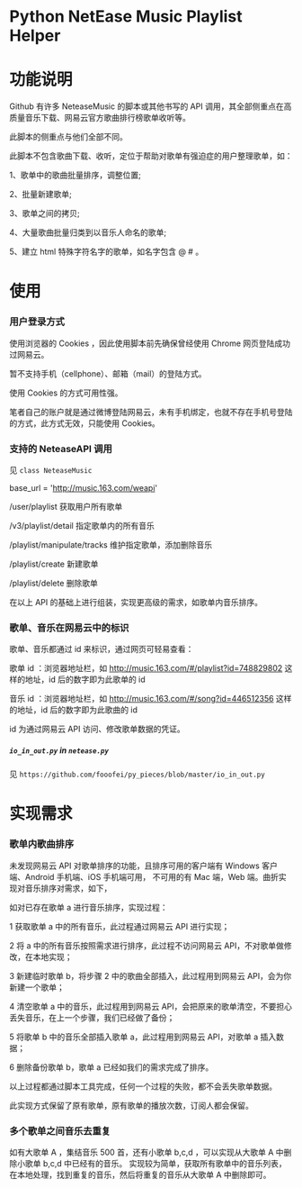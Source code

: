 # **Python NetEase Music Playlist Helper**

# 功能说明

Github 有许多 NeteaseMusic 的脚本或其他书写的 API 调用，其全部侧重点在高质量音乐下载、网易云官方歌曲排行榜歌单收听等。

此脚本的侧重点与他们全部不同。

此脚本不包含歌曲下载、收听，定位于帮助对歌单有强迫症的用户整理歌单，如：

1、歌单中的歌曲批量排序，调整位置;

2、批量新建歌单;

3、歌单之间的拷贝;

4、大量歌曲批量归类到以音乐人命名的歌单;

5、建立 html 特殊字符名字的歌单，如名字包含 @ # 。


# 使用

### 用户登录方式

使用浏览器的 Cookies ，因此使用脚本前先确保曾经使用 Chrome 网页登陆成功过网易云。

暂不支持手机（cellphone）、邮箱（mail）的登陆方式。

使用 Cookies 的方式可用性强。

笔者自己的账户就是通过微博登陆网易云，未有手机绑定，也就不存在手机号登陆的方式，此方式无效，只能使用 Cookies。

### 支持的 NeteaseAPI 调用

见 `class NeteaseMusic`

base_url = 'http://music.163.com/weapi'

/user/playlist 获取用户所有歌单

/v3/playlist/detail 指定歌单内的所有音乐

/playlist/manipulate/tracks 维护指定歌单，添加删除音乐

/playlist/create 新建歌单

/playlist/delete 删除歌单

在以上 API 的基础上进行组装，实现更高级的需求，如歌单内音乐排序。

### 歌单、音乐在网易云中的标识

歌单、音乐都通过 id 来标识，通过网页可轻易查看：

歌单 id ：浏览器地址栏，如 http://music.163.com/#/playlist?id=748829802 这样的地址，id 后的数字即为此歌单的 id

音乐 id ：浏览器地址栏，如 http://music.163.com/#/song?id=446512356 这样的地址，id 后的数字即为此歌曲的 id

id 为通过网易云 API 访问、修改歌单数据的凭证。

##### `io_in_out.py` in `netease.py`

见 `https://github.com/fooofei/py_pieces/blob/master/io_in_out.py`

# 实现需求

### 歌单内歌曲排序

未发现网易云 API 对歌单排序的功能，且排序可用的客户端有 Windows 客户端、Android 手机端、iOS 手机端可用，
不可用的有 Mac 端，Web 端。曲折实现对音乐排序对需求，如下，

如对已存在歌单 a 进行音乐排序，实现过程：

1 获取歌单 a 中的所有音乐，此过程通过网易云 API 进行实现；

2 将 a 中的所有音乐按照需求进行排序，此过程不访问网易云 API，不对歌单做修改，在本地实现；

3 新建临时歌单 b，将步骤 2 中的歌曲全部插入，此过程用到网易云 API，会为你新建一个歌单；

4 清空歌单 a 中的音乐，此过程用到网易云 API，会把原来的歌单清空，不要担心丢失音乐，在上一个步骤，我们已经做了备份；

5 将歌单 b 中的音乐全部插入歌单 a，此过程用到网易云 API，对歌单 a 插入数据；

6 删除备份歌单 b，歌单 a 已经如我们的需求完成了排序。

以上过程都通过脚本工具完成，任何一个过程的失败，都不会丢失歌单数据。

此实现方式保留了原有歌单，原有歌单的播放次数，订阅人都会保留。


### 多个歌单之间音乐去重复


如有大歌单 A ，集结音乐 500 首，还有小歌单 b,c,d ，可以实现从大歌单 A 中删除小歌单 b,c,d 中已经有的音乐。
实现较为简单，获取所有歌单中的音乐列表，在本地处理，找到重复的音乐，然后将重复的音乐从大歌单 A 中删除即可。
